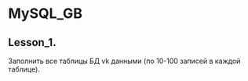 # MySQL_GB

## Lesson_1. 
Заполнить все таблицы БД vk данными (по 10-100 записей в каждой таблице).
